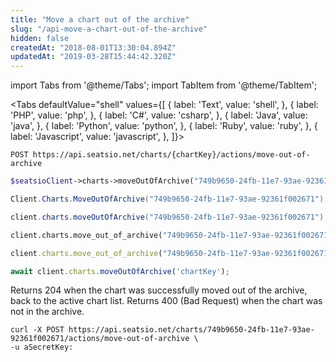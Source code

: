 ```yaml
---
title: "Move a chart out of the archive"
slug: "/api-move-a-chart-out-of-the-archive"
hidden: false
createdAt: "2018-08-01T13:30:04.894Z"
updatedAt: "2019-03-28T15:44:42.320Z"
---
```


import Tabs from '@theme/Tabs';
import TabItem from '@theme/TabItem';




<Tabs 
  defaultValue="shell"
  values={[
{ label: 'Text', value: 'shell', },
{ label: 'PHP', value: 'php', },
{ label: 'C#', value: 'csharp', },
{ label: 'Java', value: 'java', },
{ label: 'Python', value: 'python', },
{ label: 'Ruby', value: 'ruby', },
{ label: 'Javascript', value: 'javascript', },
]}>
<TabItem value='shell'>

```shell
POST https://api.seatsio.net/charts/{chartKey}/actions/move-out-of-archive
```

</TabItem>
<TabItem value='php'>

```php
$seatsioClient->charts->moveOutOfArchive("749b9650-24fb-11e7-93ae-92361f002671");
```

</TabItem>
<TabItem value='csharp'>

```csharp
Client.Charts.MoveOutOfArchive("749b9650-24fb-11e7-93ae-92361f002671");
```

</TabItem>
<TabItem value='java'>

```java
client.charts.moveOutOfArchive("749b9650-24fb-11e7-93ae-92361f002671");
```

</TabItem>
<TabItem value='python'>

```python
client.charts.move_out_of_archive("749b9650-24fb-11e7-93ae-92361f002671")
```

</TabItem>
<TabItem value='ruby'>

```ruby
client.charts.move_out_of_archive("749b9650-24fb-11e7-93ae-92361f002671")
```

</TabItem>
<TabItem value='javascript'>

```javascript
await client.charts.moveOutOfArchive('chartKey');
```

</TabItem>
</Tabs>



Returns 204 when the chart was successfully moved out of the archive, back to the active chart list. 
Returns 400 (Bad Request) when the chart was not in the archive.

```shell
curl -X POST https://api.seatsio.net/charts/749b9650-24fb-11e7-93ae-92361f002671/actions/move-out-of-archive \
-u aSecretKey:
```

